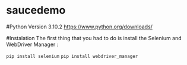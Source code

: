 # saucedemo

#Python Version
3.10.2
https://www.python.org/downloads/

#Instalation
The first thing that you had to do is install the Selenium and WebDriver Manager :

`pip install selenium`
`pip install webdriver_manager`

